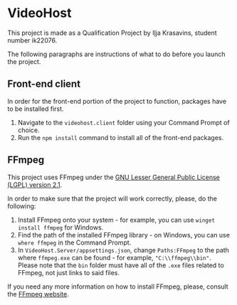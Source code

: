 # VideoHost

This project is made as a Qualification Project by Iļja Krasavins, student number ik22076.

The following paragraphs are instructions of what to do before you launch the project.

## Front-end client

In order for the front-end portion of the project to function, packages have to be installed first.

1. Navigate to the `videohost.client` folder using your Command Prompt of choice.
2. Run the `npm install` command to install all of the front-end packages.

## FFmpeg

This project uses FFmpeg under the [GNU Lesser General Public License (LGPL) version 2.1](https://www.ffmpeg.org/legal.html).

In order to make sure that the project will work correctly, please, do the following:

1. Install FFmpeg onto your system - for example, you can use `winget install ffmpeg` for Windows.
2. Find the path of the installed FFmpeg library - on Windows, you can use `where ffmpeg` in the Command Prompt.
3. In `VideoHost.Server/appsettings.json`, change `Paths:FFmpeg` to the path where `ffmpeg.exe` can be found - for example, `"C:\\ffmpeg\\bin"`. Please note that the `bin` folder must have all of the `.exe` files related to FFmpeg, not just links to said files.

If you need any more information on how to install FFmpeg, please, consult the [FFmpeg website](https://www.ffmpeg.org/).